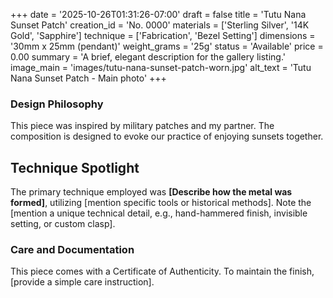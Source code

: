 +++
date = '2025-10-26T01:31:26-07:00'
draft = false
title = 'Tutu Nana Sunset Patch'
creation_id = 'No. 0000'
materials = ['Sterling Silver', '14K Gold', 'Sapphire']
technique = ['Fabrication', 'Bezel Setting']
dimensions = '30mm x 25mm (pendant)'
weight_grams = '25g'
status = 'Available'
price = 0.00
summary = 'A brief, elegant description for the gallery listing.'
image_main = 'images/tutu-nana-sunset-patch-worn.jpg'
alt_text = 'Tutu Nana Sunset Patch - Main photo'
+++

### Design Philosophy

This piece was inspired by military patches and my partner. The composition is designed to evoke our practice of enjoying sunsets together.

## Technique Spotlight

The primary technique employed was **[Describe how the metal was formed]**, utilizing [mention specific tools or historical methods]. Note the [mention a unique technical detail, e.g., hand-hammered finish, invisible setting, or custom clasp].

### Care and Documentation

This piece comes with a Certificate of Authenticity. To maintain the finish, [provide a simple care instruction].